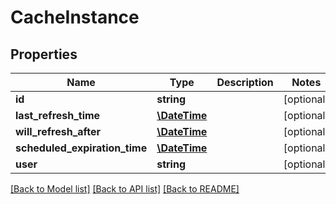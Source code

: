 # CacheInstance

## Properties
Name | Type | Description | Notes
------------ | ------------- | ------------- | -------------
**id** | **string** |  | [optional] 
**last_refresh_time** | [**\DateTime**](\DateTime.md) |  | [optional] 
**will_refresh_after** | [**\DateTime**](\DateTime.md) |  | [optional] 
**scheduled_expiration_time** | [**\DateTime**](\DateTime.md) |  | [optional] 
**user** | **string** |  | [optional] 

[[Back to Model list]](../README.md#documentation-for-models) [[Back to API list]](../README.md#documentation-for-api-endpoints) [[Back to README]](../README.md)



